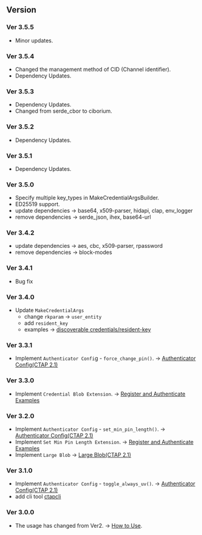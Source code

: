 ## Version
### Ver 3.5.5

- Minor updates.

### Ver 3.5.4

- Changed the management method of CID (Channel identifier).
- Dependency Updates.

### Ver 3.5.3

- Dependency Updates.
- Changed from serde_cbor to ciborium.

### Ver 3.5.2

- Dependency Updates.

### Ver 3.5.1

- Dependency Updates.

### Ver 3.5.0

- Specify multiple key_types in MakeCredentialArgsBuilder.
- ED25519 support.
- update dependencies → base64, x509-parser, hidapi, clap, env_logger
- remove dependencies → serde_json, ihex, base64-url

### Ver 3.4.2

- update dependencies → aes, cbc, x509-parser, rpassword
- remove dependencies → block-modes

### Ver 3.4.1

- Bug fix

### Ver 3.4.0

- Update `MakeCredentialArgs` 
  - change `rkparam` → `user_entity`
  - add `resident_key`
  - examples → [discoverable credentials/resident-key](https://github.com/gebogebogebo/ctap-hid-fido2/blob/5c8a4c8e9517bf305b41589ddc0343ea3a9ae994/examples/test-with-pin-rk/main.rs#L53-L118)

### Ver 3.3.1

- Implement `Authenticator Confi`g - `force_change_pin()`. → [Authenticator Config(CTAP 2.1)](README_Authenticator_Config.md)

### Ver 3.3.0

- Implement `Credential Blob Extension`. → [Register and Authenticate Examples](README_Register_and_Authenticate.md)
### Ver 3.2.0
- Implement `Authenticator Config` - `set_min_pin_length()`. → [Authenticator Config(CTAP 2.1)](README_Authenticator_Config.md)
- Implement `Set Min Pin Length Extension`. → [Register and Authenticate Examples](README_Register_and_Authenticate.md)
- Implement `Large Blob` → [Large Blob(CTAP 2.1)](README_Large_Blob.md)
### Ver 3.1.0
- Implement `Authenticator Config` - `toggle_always_uv()`. → [Authenticator Config(CTAP 2.1)](README_Authenticator_Config.md)
- add cli tool [ctapcli](README_ctapcli.md)
### Ver 3.0.0
- The usage has changed from Ver2. → [How to Use](#how-to-use).